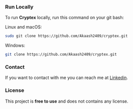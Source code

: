 
### Run Locally

To run **Cryptex** locally, run this command on your git bash:

Linux and macOS:

```bash
sudo git clone https://github.com/Akaash2409/cryptex.git
```

Windows:

```bash
git clone https://github.com/Akaash2409/cryptex.git
```

### Contact

If you want to contact with me you can reach me at [Linkedin](https://www.linkedin.com/in/akaash-sharma-617b98201/).

### License

This project is **free to use** and does not contains any license.
